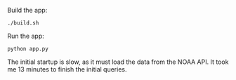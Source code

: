 Build the app:

`./build.sh`

Run the app:

`python app.py`

The initial startup is slow, as it must load the data from the NOAA API. It took me 13 minutes to finish the initial queries.

